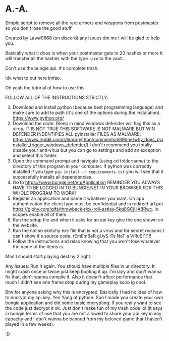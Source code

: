 # A.-A.
Simple script to remove all the rare armors and weapons from postmaster so you don't lose the good stuff.

Created by Law#0668 (on discord) any issues dm me I will be glad to help you.

Basically what it does is when your postmaster gets to 20 hashes or more it will transfer all the hashes with the type `rare` to the vault.

Don't use the bungie api. It's complete trash.

Idk what to put here lmfao.

Oh yeah the tutorial of how to use this.

FOLLOW ALL OF THE INSTRUCTIONS STRICTLY.

1. Download and install python (because best programming language) and make sure to add to path (it's one of the options during the instalation). https://www.python.org/
2. Download the code. (Keep in mind windows defender will flag this as a virus. IT IS NOT TRUE THIS SOFTWARE IS NOT MALWARE BUT WIN DEFENDER INDENTIFIES ALL pyinstaller FILES AS MALWARE: https://www.reddit.com/r/learnpython/comments/e99bhe/why_does_pyinstaller_trigger_windows_defender/) I don't recommend you totally disable your anti-virus but you can go to settings and add an exception and select this folder.
3. Open the command prompt and navigate (using cd foldername) to the directory of this program in your computer. If python was correctly installed if you type `pip install -r requirements.txt` you will see that it successfully installs all dependencies.
4. Go to https://www.bungie.net/en/Application REMINDER YOU ALWAYS HAVE TO BE LOGGED IN TO BUNGIE.NET IN YOUR BROWSER FOR THIS WHOLE PROGRAM TO WORK!
5. Register an application and name it whatever you want. On app authentication the client type must be confidential and in redirect url put https://giphy.com/gifs/throwback-rick-roll-astley-5kq0GCjHA8Rwc. In scopes enable all of them.
6. Run the setup file and when it asks for an api key give the one shown on the website.
7. Run the not so sketchy exe file that is not a virus and for secret reasons I can't show it's source code. rEmEmBeR gUyS iTs NoT a ViRuS!1!1!!
8. Follow the instructions and relax knowing that you won't lose whatever the name of the items is.

Man I should start playing destiny 2 right.


Any issues: Run it again. You should have multiple files in ur directory. It might crash once or twice just keep booting it up. I'm lazy and don't wanna fix that, don't wanna compile it. Also it doesn't affect performance that much I didn't see one frame drop during my gameplay sooo ig cool.

Btw for anyone asking why this is encrypted. Basically I had no idea of how to encrypt my api key. Yen Yang of python. Soo I made you create your own bungie application and did some basic encrypting. If you really want to see the code just decrypt it ok. Just don't make fun of my trash code lol (it says in bungie terms of use that you are not allowed to share your api key in any capacity and I don't wanna be banned from my beloved game that I haven't played in a few weeks).

:D
